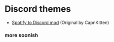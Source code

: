 # Discord themes
- [Spotify to Discord mod](https://kex1016.github.io/discord-themes/spotify-discord-mod.theme.css) (Original by CapnKitten)
### more soonish
